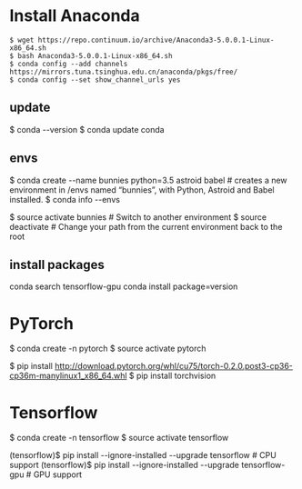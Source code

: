 # Install Anaconda

```
$ wget https://repo.continuum.io/archive/Anaconda3-5.0.0.1-Linux-x86_64.sh
$ bash Anaconda3-5.0.0.1-Linux-x86_64.sh
$ conda config --add channels https://mirrors.tuna.tsinghua.edu.cn/anaconda/pkgs/free/
$ conda config --set show_channel_urls yes
```

## update

$ conda --version
$ conda update conda

## envs

$ conda create --name bunnies python=3.5 astroid babel #  creates a new environment in /envs named “bunnies”, with Python, Astroid and Babel installed.
$ conda info --envs

$ source activate bunnies # Switch to another environment
$ source deactivate # Change your path from the current environment back to the root

## install packages

conda search tensorflow-gpu
conda install package=version

# PyTorch

$ conda create -n pytorch
$ source activate pytorch

$ pip install http://download.pytorch.org/whl/cu75/torch-0.2.0.post3-cp36-cp36m-manylinux1_x86_64.whl
$ pip install torchvision


# Tensorflow

$ conda create -n tensorflow
$ source activate tensorflow

(tensorflow)$ pip install --ignore-installed --upgrade tensorflow # CPU support
(tensorflow)$ pip install --ignore-installed --upgrade tensorflow-gpu # GPU support


